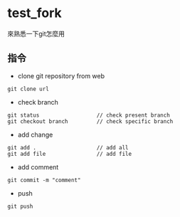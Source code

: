 # test_fork

來熟悉一下git怎麼用

## 指令

- clone git repository from web
```
git clone url
```

- check branch
```
git status                  // check present branch
git checkout branch         // check specific branch
```

- add change
```
git add .                   // add all
git add file                // add file
```

- add comment
```
git commit -m "comment"
```

- push
```
git push
```